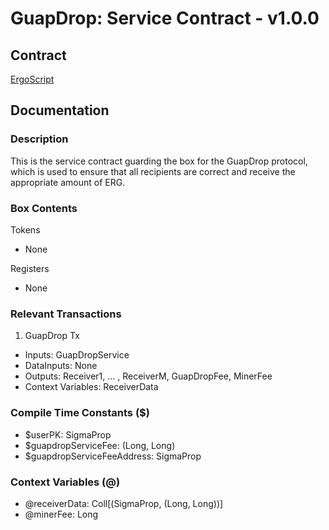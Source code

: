 # GuapDrop: Service Contract - v1.0.0

## Contract

[ErgoScript](ergoscript/guapdrop_v1_service.es)

## Documentation

### Description
This is the service contract guarding the box for the GuapDrop protocol, which is used to ensure that all recipients are correct and receive the appropriate amount of ERG.

### Box Contents
Tokens
- None

Registers
- None

### Relevant Transactions
1. GuapDrop Tx
- Inputs: GuapDropService
- DataInputs: None
- Outputs: Receiver1, ... , ReceiverM, GuapDropFee, MinerFee
- Context Variables: ReceiverData

### Compile Time Constants ($)
- $userPK: SigmaProp
- $guapdropServiceFee: (Long, Long)
- $guapdropServiceFeeAddress: SigmaProp

### Context Variables (@)
- @receiverData: Coll[(SigmaProp, (Long, Long))]
- @minerFee: Long
